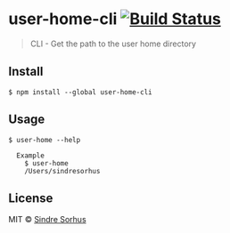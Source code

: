 # user-home-cli [![Build Status](https://travis-ci.org/sindresorhus/user-home-cli.svg?branch=master)](https://travis-ci.org/sindresorhus/user-home-cli)

> CLI - Get the path to the user home directory


## Install

```
$ npm install --global user-home-cli
```


## Usage

```
$ user-home --help

  Example
    $ user-home
    /Users/sindresorhus
```


## License

MIT © [Sindre Sorhus](http://sindresorhus.com)
